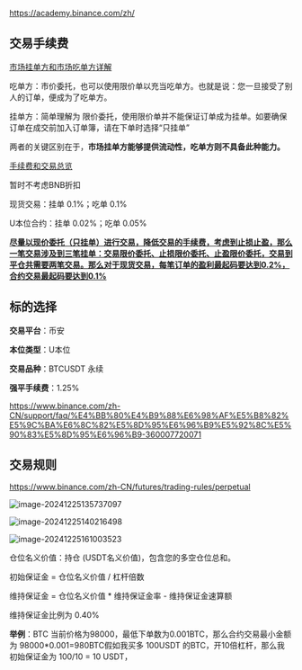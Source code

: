https://academy.binance.com/zh/

## 交易手续费

[市场挂单方和市场吃单方详解](https://academy.binance.com/zh/articles/what-are-makers-and-takers)

吃单方：市价委托，也可以使用限价单以充当吃单方。也就是说：您一旦接受了别人的订单，便成为了吃单方。

挂单方：简单理解为 限价委托，使用限价单并不能保证订单成为挂单。如要确保订单在成交前加入订单簿，请在下单时选择“只挂单”

两者的关键区别在于，**市场挂单方能够提供流动性，吃单方则不具备此种能力。** 

[手续费和交易总览](https://www.binance.com/zh-CN/fee/schedule)

暂时不考虑BNB折扣

现货交易：挂单 0.1%；吃单 0.1%

U本位合约：挂单 0.02%；吃单 0.05%

<u>**尽量以现价委托（只挂单）进行交易，降低交易的手续费，考虑到止损止盈，那么一笔交易涉及到三笔挂单：交易限价委托、止损限价委托、止盈限价委托，交易到平仓共需要两笔交易。那么对于现货交易，每笔订单的盈利最起码要达到0.2%，合约交易最起码要达到0.1%**</u>

## 标的选择

**交易平台**：币安

**本位类型**：U本位

**交易品种**：BTCUSDT 永续

**强平手续费**：1.25%

https://www.binance.com/zh-CN/support/faq/%E4%BB%80%E4%B9%88%E6%98%AF%E5%B8%82%E5%9C%BA%E6%8C%82%E5%8D%95%E6%96%B9%E5%92%8C%E5%90%83%E5%8D%95%E6%96%B9-360007720071

## 交易规则

https://www.binance.com/zh-CN/futures/trading-rules/perpetual

![image-20241225135737097](https://chunhui-a.oss-cn-nanjing.aliyuncs.com/typora/img/image-20241225135737097.png)

![image-20241225140216498](https://chunhui-a.oss-cn-nanjing.aliyuncs.com/typora/img/image-20241225140216498.png)

![image-20241225161003523](https://chunhui-a.oss-cn-nanjing.aliyuncs.com/typora/img/image-20241225161003523.png)

仓位名义价值：持仓 (USDT名义价值)，包含您的多空仓位总和。

初始保证金 = 仓位名义价值 / 杠杆倍数

维持保证金 = 仓位名义价值 * 维持保证金率 - 维持保证金速算额

维持保证金比例为 0.40%

**举例**：BTC 当前价格为98000，最低下单数为0.001BTC，那么合约交易最小金额为 98000*0.001=980BTC假如我买多 100USDT 的BTC，开10倍杠杆，那么我初始保证金为 100/10 = 10 USDT，

